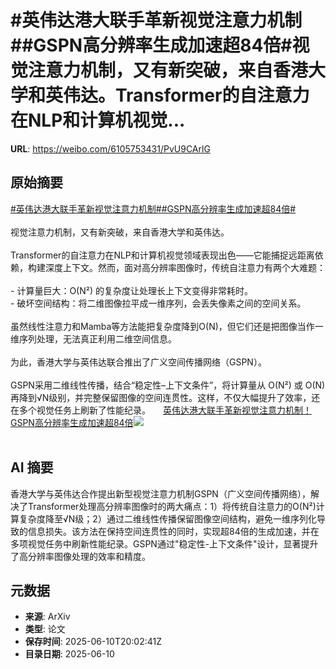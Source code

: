 # #英伟达港大联手革新视觉注意力机制##GSPN高分辨率生成加速超84倍#视觉注意力机制，又有新突破，来自香港大学和英伟达。Transformer的自注意力在NLP和计算机视觉...

**URL**: https://weibo.com/6105753431/PvU9CArlG

## 原始摘要

<a href="https://m.weibo.cn/search?containerid=231522type%3D1%26t%3D10%26q%3D%23%E8%8B%B1%E4%BC%9F%E8%BE%BE%E6%B8%AF%E5%A4%A7%E8%81%94%E6%89%8B%E9%9D%A9%E6%96%B0%E8%A7%86%E8%A7%89%E6%B3%A8%E6%84%8F%E5%8A%9B%E6%9C%BA%E5%88%B6%23&amp;extparam=%23%E8%8B%B1%E4%BC%9F%E8%BE%BE%E6%B8%AF%E5%A4%A7%E8%81%94%E6%89%8B%E9%9D%A9%E6%96%B0%E8%A7%86%E8%A7%89%E6%B3%A8%E6%84%8F%E5%8A%9B%E6%9C%BA%E5%88%B6%23" data-hide=""><span class="surl-text">#英伟达港大联手革新视觉注意力机制#</span></a><a href="https://m.weibo.cn/search?containerid=231522type%3D1%26t%3D10%26q%3D%23GSPN%E9%AB%98%E5%88%86%E8%BE%A8%E7%8E%87%E7%94%9F%E6%88%90%E5%8A%A0%E9%80%9F%E8%B6%8584%E5%80%8D%23&amp;extparam=%23GSPN%E9%AB%98%E5%88%86%E8%BE%A8%E7%8E%87%E7%94%9F%E6%88%90%E5%8A%A0%E9%80%9F%E8%B6%8584%E5%80%8D%23" data-hide=""><span class="surl-text">#GSPN高分辨率生成加速超84倍#</span></a><br><br>视觉注意力机制，又有新突破，来自香港大学和英伟达。<br><br>Transformer的自注意力在NLP和计算机视觉领域表现出色——它能捕捉远距离依赖，构建深度上下文。然而，面对高分辨率图像时，传统自注意力有两个大难题：<br><br>- 计算量巨大：O(N²) 的复杂度让处理长上下文变得非常耗时。<br>- 破坏空间结构：将二维图像拉平成一维序列，会丢失像素之间的空间关系。<br><br>虽然线性注意力和Mamba等方法能把复杂度降到O(N)，但它们还是把图像当作一维序列处理，无法真正利用二维空间信息。<br><br>为此，香港大学与英伟达联合推出了广义空间传播网络（GSPN）。<br><br>GSPN采用二维线性传播，结合“稳定性–上下文条件”，将计算量从 O(N²) 或 O(N) 再降到√N级别，并完整保留图像的空间连贯性。这样，不仅大幅提升了效率，还在多个视觉任务上刷新了性能纪录。 <a href="https://weibo.com/ttarticle/p/show?id=2309405176040292221075" data-hide=""><span class="url-icon"><img style="width: 1rem;height: 1rem" src="https://h5.sinaimg.cn/upload/2015/09/25/3/timeline_card_small_article_default.png" referrerpolicy="no-referrer"></span><span class="surl-text">英伟达港大联手革新视觉注意力机制！GSPN高分辨率生成加速超84倍</span></a><img style="" src="https://tvax4.sinaimg.cn/large/006Fd7o3gy1i2a9njk3tpj30lj0c4wft.jpg" referrerpolicy="no-referrer"><br><br>

## AI 摘要

香港大学与英伟达合作提出新型视觉注意力机制GSPN（广义空间传播网络），解决了Transformer处理高分辨率图像时的两大痛点：1）将传统自注意力的O(N²)计算复杂度降至√N级；2）通过二维线性传播保留图像空间结构，避免一维序列化导致的信息损失。该方法在保持空间连贯性的同时，实现超84倍的生成加速，并在多项视觉任务中刷新性能纪录。GSPN通过"稳定性-上下文条件"设计，显著提升了高分辨率图像处理的效率和精度。

## 元数据

- **来源**: ArXiv
- **类型**: 论文
- **保存时间**: 2025-06-10T20:02:41Z
- **目录日期**: 2025-06-10
